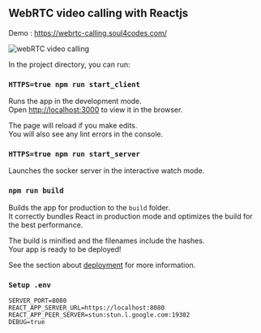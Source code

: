 ## WebRTC video calling with Reactjs

Demo : https://webrtc-calling.soul4codes.com/

<img src="https://soul4codes.com/images/webrtc-reactjs.png"  alt ="webRTC video calling"/>

In the project directory, you can run:

### `HTTPS=true npm run start_client`

Runs the app in the development mode.<br />
Open [http://localhost:3000](http://localhost:3000) to view it in the browser.

The page will reload if you make edits.<br />
You will also see any lint errors in the console.

### `HTTPS=true npm run start_server`

Launches the socker server in the interactive watch mode.<br />

### `npm run build`

Builds the app for production to the `build` folder.<br />
It correctly bundles React in production mode and optimizes the build for the best performance.

The build is minified and the filenames include the hashes.<br />
Your app is ready to be deployed!

See the section about [deployment](https://facebook.github.io/create-react-app/docs/deployment) for more information.

### `Setup .env`

```
SERVER_PORT=8080
REACT_APP_SERVER_URL=https://localhost:8080
REACT_APP_PEER_SERVER=stun:stun.l.google.com:19302
DEBUG=true
```
